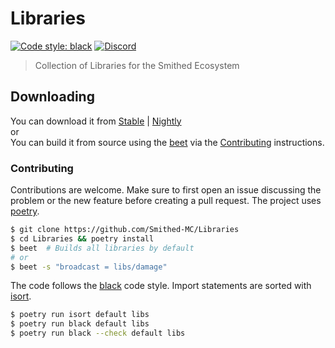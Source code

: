 # Libraries

[![Code style: black](https://img.shields.io/badge/code%20style-black-000000.svg)](https://github.com/psf/black)
[![Discord](https://img.shields.io/discord/511303648119226382?color=%236d82cc&label=Discord&logo=discord&logoColor=white)](https://discord.gg/gkp6UqEUph)

> Collection of Libraries for the Smithed Ecosystem

## Downloading

You can download it from [Stable](https://smithed.dev/libraries) | [Nightly](https://nightly.link/Smithed-MC/Libraries/workflows/nightly-build/main/packs.zip)<br/>
or<br/>
You can build it from source using the [beet](https://github.com/mcbeet/beet) via the [Contributing](#contributing) instructions.

### Contributing

Contributions are welcome. Make sure to first open an issue discussing the problem or the new feature before creating a pull request. The project uses [poetry](https://python-poetry.org/).

```bash
$ git clone https://github.com/Smithed-MC/Libraries
$ cd Libraries && poetry install
$ beet  # Builds all libraries by default
# or
$ beet -s "broadcast = libs/damage"
```

The code follows the [black](https://github.com/psf/black) code style. Import statements are sorted with [isort](https://pycqa.github.io/isort/).

```bash
$ poetry run isort default libs
$ poetry run black default libs
$ poetry run black --check default libs
```
